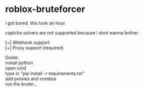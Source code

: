 # roblox-bruteforcer
i got bored. this took an hour.

captcha solvers are not supported because i dont wanna bother.

[+] Webhook support <br>
[+] Proxy support (required)

Guide: <br>
install python <br>
open cmd <br>
type in "pip install -r requirements.txt" <br>
add proxies and combos <br>
run the bruter... <br>
